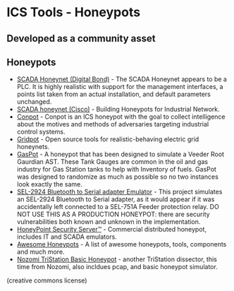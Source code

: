 # ICS Tools - Honeypots
## Developed as a community asset

## Honeypots
* [SCADA Honeynet (Digital Bond)](http://www.digitalbond.com/tools/scada-honeynet/) - The SCADA Honeynet appears to be a PLC. It is highly realistic with support for the management interfaces, a points list taken from an actual installation, and default parameters unchanged.
* [SCADA honeynet (Cisco)](http://scadahoneynet.sourceforge.net/) - Building Honeypots for Industrial Network.
* [Conpot](https://github.com/mushorg/conpot) - Conpot is an ICS honeypot with the goal to collect intelligence about the motives and methods of adversaries targeting industrial control systems.
* [Gridpot](https://github.com/sk4ld/gridpot) - Open source tools for realistic-behaving electric grid honeynets.
* [GasPot](https://github.com/sjhilt/GasPot) - A honeypot that has been designed to simulate a Veeder Root Gaurdian AST. These Tank Gauges are common in the oil and gas industry for Gas Station tanks to help with Inventory of fuels. GasPot was designed to randomize as much as possible so no two instances look exactly the same.
* [SEL-2924 Bluetooth to Serial adapter Emulator](https://github.com/digitalbond/CTF-Challenges/tree/master/S4x2016/SEL-Emulator) - This project simulates an SEL-2924 Bluetooth to Serial adapter, as it would appear if it was accidentally left connected to a SEL-751A Feeder protection relay. DO NOT USE THIS AS A PRODUCTION HONEYPOT: there are security vulnerabilities both known and unknown in the implementation.
* [HoneyPoint Security Server™](http://microsolved.com/HoneyPoint-server.html) -  Commercial distributed honeypot, includes IT and SCADA emulators.
* [Awesome Honeypots](https://github.com/paralax/awesome-honeypots) - A list of awesome honeypots, tools, components and much more.
* [Nozomi TriStation Basic Honeypot](https://github.com/NozomiNetworks/tricotools) - another TriStation dissector, this time from Nozomi, also incldues pcap, and basic honeypot simulator.

(creative commons license)
